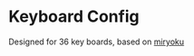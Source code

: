 # Keyboard Config
Designed for 36 key boards, based on [miryoku](https://github.com/manna-harbour/miryoku)


